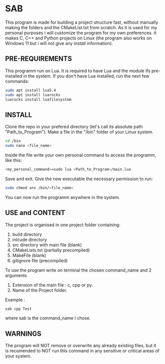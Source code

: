 # SAB
This program is made for building a project structure fast, without manually making the folders and the CMakeList.txt from scratch.
As it is used for my personal purposes i will customize the program for my own preferences.
it makes C, C++ and Python projects on Linux (the program also works on Windows 11 but i will not give any install information).
## PRE-REQUIREMENTS
This programm run on Lua. It is required to have Lua and the module lfs pre-installed in the system.
If you don't have Lua installed, run the next few commands:
```bash
sudo apt install lua5.4
sudo apt install luarocks
luarocks install luafilesystem
```
## INSTALL
Clone the repo in your prefered directory (let's call its absolute path "Path_to_Program"). Make a file in the "/bin" folder of your Linux system.
```bash
cd /bin
sudo nano <file_name> 
```
Inside the file write your own personal command to access the programm, like this:
```bash
<my_personal_command>=sudo lua <Path_to_Program>/main.lua
```
Save and exit. 
Give the new executable the necessary permission to run:
```bash
sudo chmod a+x /bin/<file_name>
```
You can now run the programm anywhere in the system.

## USE and CONTENT
The project is organised in one project folder containing:
1) build directory
2) inlcude directory
3) src directory with main file (blank)
4) CMakeLists.txt (partially precompiled)
5) MakeFile (blank)
6) gitignore file (precompiled)

To use the program write on terminal the chosen command_name and 2 arguments
1) Extension of the main file : c, cpp or py.
2) Name of the Project folder.

Example :
```bash
sab cpp Test
```
where sab is the command_name I chose.

## WARNINGS
The program will NOT remove or overwrite any already existing files, but it is recomended to NOT run this command in any sensitive or critical areas of your system.
